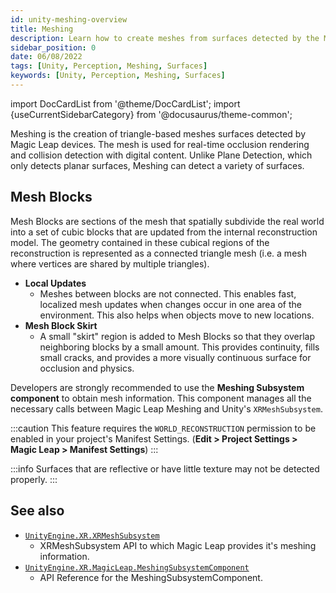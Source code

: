 ```yaml
---
id: unity-meshing-overview
title: Meshing
description: Learn how to create meshes from surfaces detected by the Magic Leap. 
sidebar_position: 0
date: 06/08/2022
tags: [Unity, Perception, Meshing, Surfaces]
keywords: [Unity, Perception, Meshing, Surfaces]
---
```


import DocCardList from '@theme/DocCardList';
import {useCurrentSidebarCategory} from '@docusaurus/theme-common';

Meshing is the creation of triangle-based meshes surfaces detected by Magic Leap devices. The mesh is used for real-time occlusion rendering and collision detection with digital content. Unlike Plane Detection, which only detects planar surfaces, Meshing can detect a variety of surfaces.

## Mesh Blocks

Mesh Blocks are sections of the mesh that spatially subdivide the real world into a set of cubic blocks that are updated from the internal reconstruction model. The geometry contained in these cubical regions of the reconstruction is represented as a connected triangle mesh (i.e. a mesh where vertices are shared by multiple triangles).

- **Local Updates**
  - Meshes between blocks are not connected. This enables fast, localized mesh updates when changes occur in one area of the environment. This also helps when objects move to new locations.
- **Mesh Block Skirt**
  - A small "skirt" region is added to Mesh Blocks so that they overlap neighboring blocks by a small amount. This provides continuity, fills small cracks, and provides a more visually continuous surface for occlusion and physics.

Developers are strongly recommended to use the **Meshing Subsystem component** to obtain mesh information. This component manages all the necessary calls between Magic Leap Meshing and Unity's `XRMeshSubsystem`.

:::caution
This feature requires the `WORLD_RECONSTRUCTION` permission to be enabled in your project's Manifest Settings. (**Edit > Project Settings > Magic Leap > Manifest Settings**)
:::

:::info
Surfaces that are reflective or have little texture may not be detected properly.
:::

<DocCardList items={useCurrentSidebarCategory().items}/>

## See also

- [`UnityEngine.XR.XRMeshSubsystem`](https://docs.unity3d.com/ScriptReference/XR.XRMeshSubsystem.html)
  - XRMeshSubsystem API to which Magic Leap provides it's meshing information.
- [`UnityEngine.XR.MagicLeap.MeshingSubsystemComponent`](/versioned_docs/version-22-Feb-2023/unity-api/api/UnityEngine.XR.MagicLeap/UnityEngine.XR.MagicLeap.MeshingSubsystemComponent.md)
  - API Reference for the MeshingSubsystemComponent.

